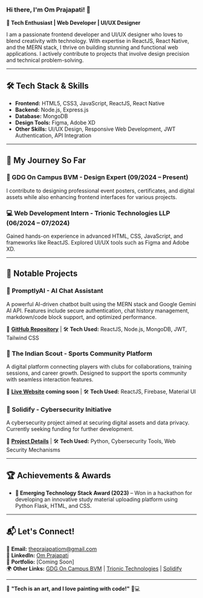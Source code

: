### Hi there, I'm Om Prajapati! 👋

**🚀 Tech Enthusiast | Web Developer | UI/UX Designer**

I am a passionate frontend developer and UI/UX designer who loves to blend creativity with technology. With expertise in ReactJS, React Native, and the MERN stack, I thrive on building stunning and functional web applications. I actively contribute to projects that involve design precision and technical problem-solving.

---

## 🛠 Tech Stack & Skills

- **Frontend:** HTML5, CSS3, JavaScript, ReactJS, React Native
- **Backend:** Node.js, Express.js
- **Database:** MongoDB
- **Design Tools:** Figma, Adobe XD
- **Other Skills:** UI/UX Design, Responsive Web Development, JWT Authentication, API Integration

---

## 🎯 My Journey So Far

### 🌟 GDG On Campus BVM - Design Expert (09/2024 – Present)
I contribute to designing professional event posters, certificates, and digital assets while also enhancing frontend interfaces for various projects.

### 💻 Web Development Intern - Trionic Technologies LLP (06/2024 – 07/2024)
Gained hands-on experience in advanced HTML, CSS, JavaScript, and frameworks like ReactJS. Explored UI/UX tools such as Figma and Adobe XD.

---

## 🚀 Notable Projects

### 🔹 PromptlyAI - AI Chat Assistant
A powerful AI-driven chatbot built using the MERN stack and Google Gemini AI API. Features include secure authentication, chat history management, markdown/code block support, and optimized performance.

🔗 **[GitHub Repository](https://github.com/TheOmPrajapati/Promptly-Ai)** | 🛠 **Tech Used:** ReactJS, Node.js, MongoDB, JWT, Tailwind CSS

### 🔹 The Indian Scout - Sports Community Platform
A digital platform connecting players with clubs for collaborations, training sessions, and career growth. Designed to support the sports community with seamless interaction features.

🔗 **[Live Website](#) coming soon** | 🛠 **Tech Used:** ReactJS, Firebase, Material UI

### 🔹 Solidify - Cybersecurity Initiative
A cybersecurity project aimed at securing digital assets and data privacy. Currently seeking funding for further development.

🔗 **[Project Details](solidify.in)** | 🛠 **Tech Used:** Python, Cybersecurity Tools, Web Security Mechanisms

---

## 🏆 Achievements & Awards

- **🏅 Emerging Technology Stack Award (2023)** – Won in a hackathon for developing an innovative study material uploading platform using Python Flask, HTML, and CSS.

---

## 📬 Let's Connect!

📩 **Email:** [theprajapatiom@gmail.com](mailto:theprajapatiom@gmail.com)  
💼 **LinkedIn:** [Om Prajapati](https://www.linkedin.com/in/om-prajapati-969733266/)  
🚀 **Portfolio:** [Coming Soon]  
🌍 **Other Links:** [GDG On Campus BVM](https://gdg-on-campus-bvm.vercel.app/) | [Trionic Technologies](https://trionic.co.in/) | [Solidify](https://solidify.in/)

---

🌟 **"Tech is an art, and I love painting with code!"** 🎨💻
